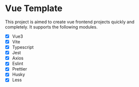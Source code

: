 # Vue Template

This project is aimed to create vue frontend projects quickly and completely. It supports the following modules.

- [x] Vue3
- [x] Vite
- [x] Typescript
- [x] Jest
- [x] Axios
- [x] Eslint
- [x] Prettier
- [x] Husky
- [x] Less